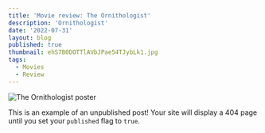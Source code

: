 ```yaml
---
title: 'Movie review: The Ornithologist'
description: 'Ornithologist'
date: '2022-07-31'
layout: blog
published: true
thumbnail: ehS7B0DOTTlAVbJPae54TJybLk1.jpg
tags:
  - Movies
  - Review
---
```


<script>
	import Image from '$lib/components/Image.svelte'
</script>

<Image src="./ehS7B0DOTTlAVbJPae54TJybLk1.jpg" alt="The Ornithologist poster" />

This is an example of an unpublished post! Your site will display a 404 page until you set your `published` flag to `true`.
